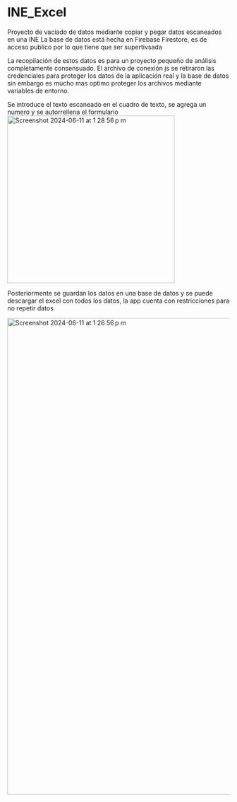# INE_Excel
Proyecto de vaciado de datos mediante copiar y pegar datos escaneados en una INE
La base de datos está hecha en Firebase Firestore, es de acceso publico por lo que tiene que ser supertivsada

La recopilación de estos datos es para un proyecto pequeño de análisis completamente consensuado. El archivo de conexión js se retiraron las credenciales para proteger los datos de la aplicación real y la base de datos sin embargo es mucho mas optimo proteger los archivos mediante variables de entorno.

Se introduce el texto escaneado en el cuadro de texto, se agrega un numero y se autorrellena el formulario
<img width="379" alt="Screenshot 2024-06-11 at 1 28 56 p m" src="https://github.com/ffabiolad/INE_Excel/assets/116906135/c99fbd96-7a64-40cb-9ee7-0949631e0785">

Posteriormente se guardan los datos en una base de datos y se puede descargar el excel con todos los datos, la app cuenta con restricciones para no repetir datos 

<img width="1078" alt="Screenshot 2024-06-11 at 1 26 56 p m" src="https://github.com/ffabiolad/INE_Excel/assets/116906135/36a7e7cc-a2ff-4b10-b9f1-5917397ca614">
